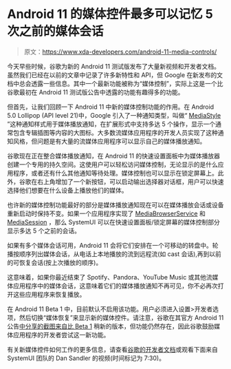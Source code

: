 # Android 11 的媒体控件最多可以记忆 5 次之前的媒体会话

> 原文：<https://www.xda-developers.com/android-11-media-controls/>

今天早些时候，谷歌为新的 Android 11 测试版发布了大量新视频和开发者文档。虽然我们已经在以前的文章中记录了许多新特性和 API，但 Google 在新发布的文档中总会透露一些信息。其中一个最新功能被称为“媒体控制”，实际上这是一个比谷歌最初在 Android 11 测试版公告中透露的功能有趣得多的功能。

但首先，让我们回顾一下 Android 11 中新的媒体控制功能的作用。在 Android 5.0 Lollipop (API level 21)中，Google 引入了一种通知类型，叫做“ [MediaStyle](https://developer.android.com/reference/android/app/Notification.MediaStyle) ”这种通知样式用于媒体播放通知，在扩展形式中支持多达 5 个操作，显示一个通常包含专辑插图等内容的大图标。大多数流媒体应用程序的开发人员实现了这种通知风格，但问题是有大量的流媒体应用程序可以显示自己的媒体播放通知。

谷歌现在正在整合媒体播放通知，在 Android 11 的快速设置面板中为媒体播放器创建一个专用的持久空间。这使用户可以轻松访问媒体控制，无论显示的是什么应用程序，或者还有什么其他通知等待处理。媒体控制也可以显示在锁定屏幕上。此外，谷歌在右上角增加了一个新按钮，可以启动输出选择器对话框，用户可以快速选择他们想要在什么设备上播放他们的媒体。

也许新的媒体控制功能最好的部分是媒体播放通知现在可以在媒体播放会话或设备重新启动时保持不变。如果一个应用程序实现了 [MediaBrowserService](https://developer.android.com/reference/android/service/media/MediaBrowserService) 和 [MediaSession](https://developer.android.com/reference/android/media/session/MediaSession) ，那么 SystemUI 可以在快速设置面板/锁定屏幕的媒体控制部分显示多达 5 个之前的会话。

如果有多个媒体会话可用，Android 11 会将它们安排在一个可移动的转盘中。轮播按顺序列出媒体会话，从电话上本地播放的流到远程流(如 cast 会话),再到以前的可恢复会话(按上次播放的顺序)。

这意味着，如果你最近结束了 Spotify、Pandora、YouTube Music 或其他流媒体应用程序中的媒体会话，这意味着它们的媒体播放通知不再可见，你不必再次打开这些应用程序来恢复播放。

在 Android 11 Beta 1 中，目前默认不启用该功能。用户必须进入设置>开发者选项，然后切换“媒体恢复”来显示新的媒体控件。请注意，谷歌在其官方 Android 11 公告[中分享的截图来自比 Beta 1](https://twitter.com/dsandler/status/1270794251182497792) 稍新的版本，但功能仍然存在，因此谷歌鼓励媒体应用程序的开发者尝试这一新功能。

有关新媒体控件如何工作的更多信息，请查看[谷歌的开发者文档](https://developer.android.com/preview/features/media-controls)或观看下面来自 SystemUI 团队的 Dan Sandler 的视频(时间标记为 7:30)。